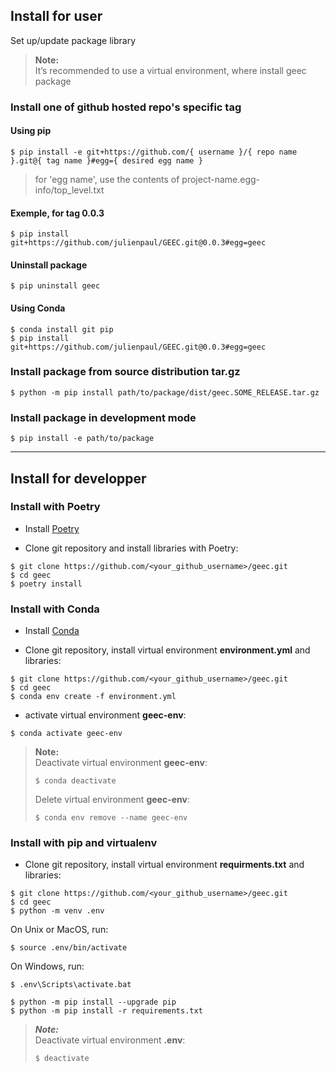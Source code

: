 
## Install for user

Set up/update package library

> **Note:**  
> It’s recommended to use a virtual environment, where install geec package
<!-- 
> **Note:** Recommended python release >= 3.11
> 
> Using pyenv, activate Python 3.11.4 for the current project
> ```
> $ pyenv local 3.11.4
> ```
-->

### Install one of github hosted repo's specific tag

#### Using pip
```
$ pip install -e git+https://github.com/{ username }/{ repo name }.git@{ tag name }#egg={ desired egg name }
```

> for 'egg name', use the contents of project-name.egg-info/top_level.txt

#### Exemple, for tag 0.0.3
```
$ pip install git+https://github.com/julienpaul/GEEC.git@0.0.3#egg=geec
```

#### Uninstall package
```
$ pip uninstall geec
```

#### Using Conda
```
$ conda install git pip
$ pip install git+https://github.com/julienpaul/GEEC.git@0.0.3#egg=geec
```

### Install package from source distribution tar.gz
```
$ python -m pip install path/to/package/dist/geec.SOME_RELEASE.tar.gz
```

### Install package in development mode
```
$ pip install -e path/to/package
```

---

## Install for developper

### Install with Poetry

- Install [Poetry](https://python-poetry.org/docs/#installation)

- Clone git repository and install libraries with Poetry:

```shell
$ git clone https://github.com/<your_github_username>/geec.git
$ cd geec
$ poetry install
```

### Install with Conda

- Install [Conda](https://docs.conda.io/en/latest/miniconda.html)

- Clone git repository, install virtual environment **environment.yml** and libraries:

```
$ git clone https://github.com/<your_github_username>/geec.git
$ cd geec
$ conda env create -f environment.yml
```
- activate virtual environment **geec-env**:
```
$ conda activate geec-env
```
> **Note:**  
> Deactivate virtual environment **geec-env**:  
>   ```
>   $ conda deactivate
>   ```
>
> Delete virtual environment **geec-env**:  
>   ```
>   $ conda env remove --name geec-env
>   ```

### Install with pip and virtualenv

- Clone git repository, install virtual environment **requirments.txt** and libraries:

```shell
$ git clone https://github.com/<your_github_username>/geec.git
$ cd geec
$ python -m venv .env
```

On Unix or MacOS, run:
```
$ source .env/bin/activate
```
On Windows, run:
```
$ .env\Scripts\activate.bat
```

```
$ python -m pip install --upgrade pip
$ python -m pip install -r requirements.txt
```

> **_Note:_**  
> Deactivate virtual environment **.env**:  
> ```
> $ deactivate
> ```